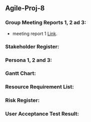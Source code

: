 
## __Agile-Proj-8__
### Group Meeting Reports 1, 2 ad 3:
- meeting report 1 [Link]([https://example.com/](https://docs.google.com/document/d/1O-OwQLU_UAsmS6hOvdzC6CcWkiHUeZhi/edit?usp=sharing&ouid=117044796884660561893&rtpof=true&sd=true) "Optional link title").
### Stakeholder Register:
### Persona 1, 2 and 3:
### Gantt Chart:
### Resource Requirement List:
### Risk Register:
### User Acceptance Test Result:

